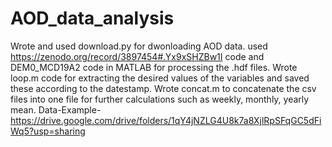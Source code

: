 # AOD_data_analysis
Wrote and used download.py for dwonloading AOD data.
used https://zenodo.org/record/3897454#.Yx9xSHZBw1I code and DEM0_MCD19A2 code in MATLAB for processing the .hdf files.
Wrote loop.m code for extracting the desired values of the variables and saved these according to the datestamp.
Wrote concat.m to concatenate the csv files into one file for further calculations such as weekly, monthly, yearly mean.
Data-Example- https://drive.google.com/drive/folders/1qY4jNZLG4U8k7a8XjlRpSFqGC5dFiWq5?usp=sharing

